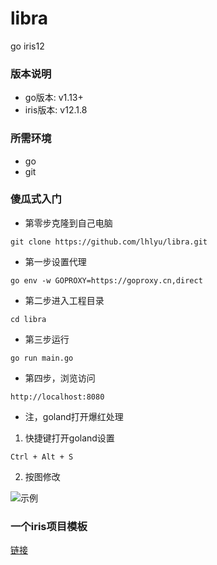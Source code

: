 # libra
go iris12

### 版本说明

- go版本: v1.13+
- iris版本: v12.1.8

### 所需环境

- go
- git


### 傻瓜式入门

- 第零步克隆到自己电脑

`git clone https://github.com/lhlyu/libra.git`

- 第一步设置代理

`go env -w GOPROXY=https://goproxy.cn,direct`

- 第二步进入工程目录

`cd libra`

- 第三步运行

`go run main.go`

- 第四步，浏览访问

`http://localhost:8080`

- 注，goland打开爆红处理

1. 快捷键打开goland设置

`Ctrl + Alt + S`

2. 按图修改

![示例](https://github.com/lhlyu/libra/blob/master/img/1.png?raw=true)

### 一个iris项目模板

[链接](https://github.com/lhlyu/libra/tree/seed)
